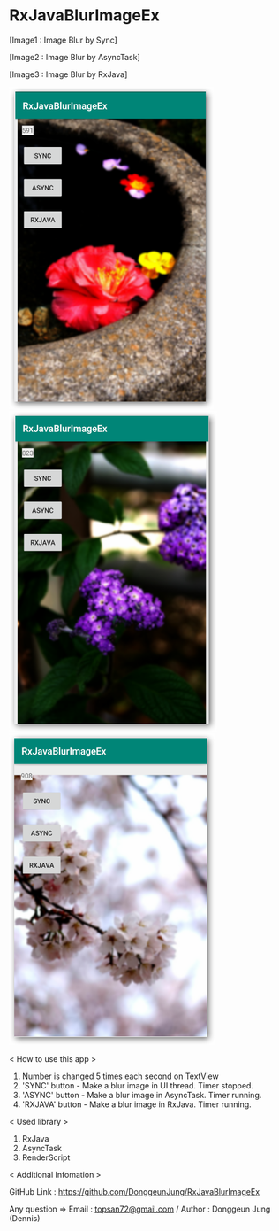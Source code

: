 # RxJavaBlurImageEx

[Image1 : Image Blur by Sync]

[Image2 : Image Blur by AsyncTask]

[Image3 : Image Blur by RxJava]


<div>
<img src="https://github.com/DonggeunJung/RxJavaBlurImageEx/blob/master/RxJavaBlurImageEx_Capture01.png?raw=true width="400px"></img>
<img src="https://github.com/DonggeunJung/RxJavaBlurImageEx/blob/master/RxJavaBlurImageEx_Capture02.png?raw=true width="400px"></img>
<img src="https://github.com/DonggeunJung/RxJavaBlurImageEx/blob/master/RxJavaBlurImageEx_Capture03.png?raw=true width="400px"></img>
</div>


< How to use this app >
1. Number is changed 5 times each second on TextView
2. 'SYNC' button - Make a blur image in UI thread. Timer stopped.
3. 'ASYNC' button - Make a blur image in AsyncTask. Timer running.
4. 'RXJAVA' button - Make a blur image in RxJava. Timer running.


< Used library >
1. RxJava
2. AsyncTask
3. RenderScript


< Additional Infomation >

GitHub Link : https://github.com/DonggeunJung/RxJavaBlurImageEx

Any question => Email : topsan72@gmail.com / Author : Donggeun Jung (Dennis)
